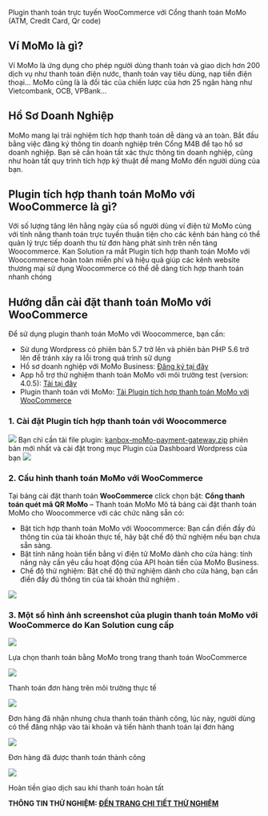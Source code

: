 Plugin thanh toán trực tuyến WooCommerce với Cổng thanh toán MoMo (ATM, Credit Card, Qr code)

Ví MoMo là gì?
--------------

Ví MoMo là ứng dụng cho phép người dùng thanh toán và giao dịch hơn 200 dịch vụ như thanh toán điện nước, thanh toán vay tiêu dùng, nạp tiền điện thoại... MoMo cũng là là đối tác của chiến lược của hơn 25 ngân hàng như Vietcombank, OCB, VPBank...

Hồ Sơ Doanh Nghiệp
------------------

MoMo mang lại trải nghiệm tích hợp thanh toán dễ dàng và an toàn. Bắt đầu bằng việc đăng ký thông tin doanh nghiệp trên Cổng M4B để tạo hồ sơ doanh nghiệp. Bạn sẽ cần hoàn tất xác thực thông tin doanh nghiệp, cũng như hoàn tất quy trình tích hợp kỹ thuật để mang MoMo đến người dùng của bạn.

Plugin tích hợp thanh toán MoMo với WooCommerce là gì?
------------------------------------------------------

Với số lượng tăng lên hằng ngày của số người dùng ví điện tử MoMo cùng với tính năng thanh toán trực tuyến thuận tiện cho các kênh bán hàng có thể quản lý trực tiếp doanh thu từ đơn hàng phát sinh trên nền tảng Woocommerce. Kan Solution ra mắt Plugin tích hợp thanh toán MoMo với Woocommerce hoàn toàn miễn phí và hiệu quả giúp các kênh website thương mại sử dụng Woocommerce có thể dễ dàng tích hợp thanh toán nhanh chóng

Hướng dẫn cài đặt thanh toán MoMo với WooCommerce
-------------------------------------------------

Để sử dụng plugin thanh toán MoMo với Woocommerce, bạn cần:

*   Sử dụng Wordpress có phiên bản 5.7 trở lên và phiên bản PHP 5.6 trở lên để tránh xảy ra lỗi trong quá trình sử dụng
*   Hồ sơ doanh nghiệp với MoMo Business: [Đăng ký tại đây](https://business.moMo.vn/)
*   App hỗ trợ thử nghiệm thanh toán MoMo với môi trường test (version: 4.0.5): [Tải tại đây](https://developers.moMo.vn/v3/vi/download)
*   Plugin thanh toán với MoMo: [Tải Plugin tích hợp thanh toán MoMo với WooCommerce](https://github.com/hoanbui-kans/kanbox-moMo-payment-gateway/releases/tag/MoMoPayment)

### 1\. Cài đặt Plugin tích hợp thanh toán với Woocommerce

![](https://kanbox.vn/wp-content/uploads/2022/11/screenshot_1667983936.png) Bạn chỉ cần tải file plugin: [kanbox-moMo-payment-gateway.zip](https://github.com/hoanbui-kans/kanbox-moMo-payment-gateway/releases/download/MoMo_Woocmmerce/kanbox-moMo-payment-gateway.zip) phiên bản mới nhất và cài đặt trong mục Plugin của Dashboard Wordpress của bạn ![](http://kanbox.vn/wp-content/uploads/2022/11/screenshot_1705200370.png)

### 2\. Cấu hình thanh toán MoMo với WooCommerce

Tại bảng cài đặt thanh toán **WooCommerce** click chọn bật: **Cổng thanh toán quét mã QR MoMo** – Thanh toán MoMo Mô tả bảng cài đặt thanh toán MoMo cho Woocommerce với các chức năng sẵn có:

*   Bật tích hợp thanh toán MoMo với Woocommerce: Bạn cần điền đầy đủ thông tin của tài khoản thực tế, hãy bật chế độ thử nghiệm nếu bạn chưa sẵn sàng.
*   Bật tính năng hoàn tiền bằng ví điện tử MoMo dành cho cửa hàng: tính năng này cần yêu cầu hoạt động của API hoàn tiền của MoMo Business.
*   Chế độ thử nghiệm: Bật chế độ thử nghiệm dành cho cửa hàng, bạn cần điền đầy đủ thông tin của tài khoản thử nghiệm .

![](http://kanbox.vn/wp-content/uploads/2022/11/screencapture-wordpress-dev-wp-admin-admin-php-2024-01-14-09_47_13.png)

### 3\. Một số hình ảnh screenshot của plugin thanh toán MoMo với WooCommerce do Kan Solution cung cấp

![](http://kanbox.vn/wp-content/uploads/2022/11/screencapture-wordpress-dev-en-checkout-2024-01-14-09_48_20.png)

Lựa chọn thanh toán bằng MoMo trong trang thanh toán WooCommerce

![](http://kanbox.vn/wp-content/uploads/2022/11/screencapture-test-payment-moMo-vn-v2-gateway-pay-2024-01-14-09_49_13.png)

Thanh toán đơn hàng trên môi trường thực tế

![](http://kanbox.vn/wp-content/uploads/2022/11/screencapture-wordpress-dev-en-checkout-order-received-88-2024-01-14-09_50_11.png)

Đơn hàng đã nhận nhưng chưa thanh toán thành công, lúc này, người dùng có thể đăng nhập vào tài khoản và tiến hành thanh toán lại đơn hàng

![](http://kanbox.vn/wp-content/uploads/2022/11/screencapture-wordpress-dev-en-my-account-view-order-86-2024-01-14-09_58_07.png)

Đơn hàng đã được thanh toán thành công

![](http://kanbox.vn/wp-content/uploads/2022/11/screencapture-wordpress-dev-wp-admin-post-php-2024-01-14-09_59_40.png)

Hoàn tiền giao dịch sau khi thanh toán hoàn tất

**THÔNG TIN THỬ NGHIỆM: [ĐẾN TRANG CHI TIẾT THỬ NGHIỆM](https://developers.moMo.vn/v3/docs/payment/onboarding/test-instructions#atm-cards-test-details)**
